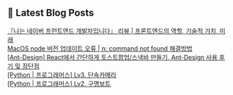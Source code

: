 

## 💌 Latest Blog Posts

<a href=https://yesolz.tistory.com/entry/%E3%80%8E%EB%82%98%EB%8A%94-%EB%84%A4%EC%9D%B4%EB%B2%84-%ED%94%84%EB%9F%B0%ED%8A%B8%EC%97%94%EB%93%9C-%EA%B0%9C%EB%B0%9C%EC%9E%90%EC%9E%85%EB%8B%88%EB%8B%A4%E3%80%8F-%EB%A6%AC%EB%B7%B0-%ED%94%84%EB%A1%A0%ED%8A%B8%EC%97%94%EB%93%9C%EC%9D%98-%EC%97%AD%ED%95%A0-%EA%B8%B0%EC%88%A0%EC%A0%81-%EA%B0%80%EC%B9%98-%EB%AF%B8%EB%9E%98>『나는 네이버 프런트엔드 개발자입니다』 리뷰 | 프론트엔드의 역할, 기술적 가치, 미래</a></br><a href=https://yesolz.tistory.com/entry/MacOS-node-%EB%B2%84%EC%A0%84-%EC%97%85%EB%8D%B0%EC%9D%B4%ED%8A%B8-%EC%98%A4%EB%A5%98-n-command-not-found-%ED%95%B4%EA%B2%B0%EB%B0%A9%EB%B2%95>MacOS node 버전 업데이트 오류 | n: command not found 해결방법</a></br><a href=https://yesolz.tistory.com/entry/Ant-Design-React%EC%97%90%EC%84%9C-%EA%B0%84%EB%8B%A8%ED%95%98%EA%B2%8C-%ED%86%A0%EC%8A%A4%ED%8A%B8%ED%8C%9D%EC%97%85%EC%8A%A4%EB%82%B5%EB%B0%94-%EB%A7%8C%EB%93%A4%EA%B8%B0-Ant-Design-%EC%82%AC%EC%9A%A9-%ED%9B%84%EA%B8%B0-%EB%B0%8F-%EC%9E%A5%EB%8B%A8%EC%A0%90>[Ant-Design] React에서 간단하게 토스트팝업/스낵바 만들기, Ant-Design 사용 후기 및 장단점</a></br><a href=https://yesolz.tistory.com/entry/Python-%ED%94%84%EB%A1%9C%EA%B7%B8%EB%9E%98%EB%A8%B8%EC%8A%A4-Lv3-%EB%8B%A8%EC%86%8D%EC%B9%B4%EB%A9%94%EB%9D%BC>[Python | 프로그래머스] Lv3. 단속카메라</a></br><a href=https://yesolz.tistory.com/entry/Python-%ED%94%84%EB%A1%9C%EA%B7%B8%EB%9E%98%EB%A8%B8%EC%8A%A4-Lv2-%EA%B5%AC%EB%AA%85%EB%B3%B4%ED%8A%B8>[Python | 프로그래머스] Lv2. 구명보트</a></br>